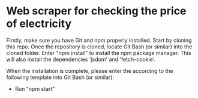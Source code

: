 # Web scraper for checking the price of electricity

Firstly, make sure you have Git and npm properly installed. Start by cloning this repo. Once the repository is cloned, locate Git Bash (or similar) into the cloned folder. Enter "npm install" to install the npm package manager. This will also install the dependencies 'jsdom' and 'fetch-cookie'.

When the installation is complete, please enter the according to the following template into Git Bash (or similar):

- Run "npm start"